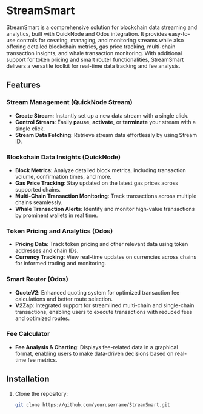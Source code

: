 # StreamSmart

StreamSmart is a comprehensive solution for blockchain data streaming and analytics, built with QuickNode and Odos integration. It provides easy-to-use controls for creating, managing, and monitoring streams while also offering detailed blockchain metrics, gas price tracking, multi-chain transaction insights, and whale transaction monitoring. With additional support for token pricing and smart router functionalities, StreamSmart delivers a versatile toolkit for real-time data tracking and fee analysis.

## Features

### Stream Management (QuickNode Stream)
- **Create Stream**: Instantly set up a new data stream with a single click.
- **Control Stream**: Easily **pause**, **activate**, or **terminate** your stream with a single click.
- **Stream Data Fetching**: Retrieve stream data effortlessly by using Stream ID.

### Blockchain Data Insights (QuickNode)
- **Block Metrics**: Analyze detailed block metrics, including transaction volume, confirmation times, and more.
- **Gas Price Tracking**: Stay updated on the latest gas prices across supported chains.
- **Multi-Chain Transaction Monitoring**: Track transactions across multiple chains seamlessly.
- **Whale Transaction Alerts**: Identify and monitor high-value transactions by prominent wallets in real time.

### Token Pricing and Analytics (Odos)
- **Pricing Data**: Track token pricing and other relevant data using token addresses and chain IDs.
- **Currency Tracking**: View real-time updates on currencies across chains for informed trading and monitoring.

### Smart Router (Odos)
- **QuoteV2**: Enhanced quoting system for optimized transaction fee calculations and better route selection.
- **V2Zap**: Integrated support for streamlined multi-chain and single-chain transactions, enabling users to execute transactions with reduced fees and optimized routes.

### Fee Calculator
- **Fee Analysis & Charting**: Displays fee-related data in a graphical format, enabling users to make data-driven decisions based on real-time fee metrics.

## Installation

1. Clone the repository:
   ```bash
   git clone https://github.com/yourusername/StreamSmart.git
